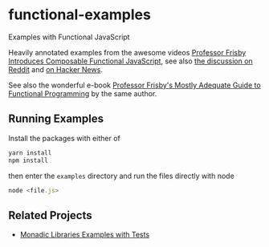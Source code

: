 # functional-examples
Examples with Functional JavaScript

Heavily annotated examples from the awesome videos
<a href="https://egghead.io/lessons/javascript-refactoring-imperative-code-to-a-single-composed-expression-using-box">Professor Frisby Introduces Composable Functional JavaScript</a>,
see also <a href="https://www.reddit.com/r/javascript/comments/5hfq6n/100_minutes_of_free_functional_programming/">the discussion on Reddit</a> and <a href="https://news.ycombinator.com/item?id=13167149">on Hacker News</a>.

See also the wonderful e-book <a href="https://drboolean.gitbooks.io/mostly-adequate-guide/content/">
Professor Frisby's Mostly Adequate Guide to Functional Programming</a>
by the same author.

## Running Examples

Install the packages with either of
```js
yarn install
npm install
```
then enter the `examples` directory and run the files directly with node
```js
node <file.js>
```


## Related Projects

- [Monadic Libraries Examples with Tests](https://github.com/dmitriz/monadic-libraries-examples)
